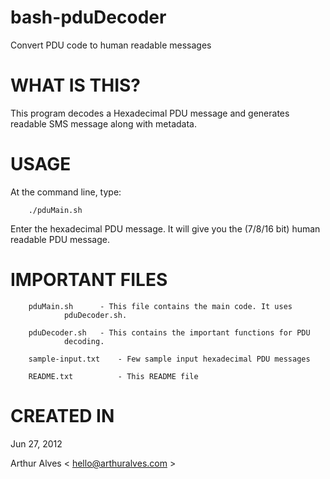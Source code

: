 bash-pduDecoder
===============

Convert PDU code to human readable messages


WHAT IS THIS?
=====================================================

This program decodes a Hexadecimal PDU message and generates readable SMS message along with metadata.


USAGE
=====================================================

At the command line, type:

		./pduMain.sh

Enter the hexadecimal PDU message. It will give you the (7/8/16 bit) human readable PDU message.


IMPORTANT FILES
=====================================================

		pduMain.sh      - This file contains the main code. It uses
				pduDecoder.sh.

		pduDecoder.sh   - This contains the important functions for PDU
				decoding.

		sample-input.txt    - Few sample input hexadecimal PDU messages

		README.txt          - This README file



CREATED IN
=====================================================

Jun 27, 2012

Arthur Alves < hello@arthuralves.com >
